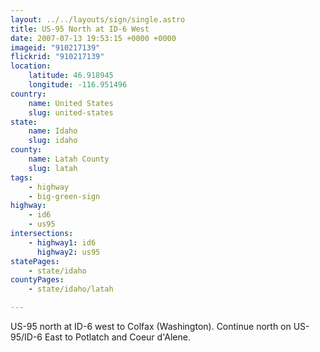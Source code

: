 ```yaml
---
layout: ../../layouts/sign/single.astro
title: US-95 North at ID-6 West
date: 2007-07-13 19:53:15 +0000 +0000
imageid: "910217139"
flickrid: "910217139"
location:
    latitude: 46.918945
    longitude: -116.951496
country:
    name: United States
    slug: united-states
state:
    name: Idaho
    slug: idaho
county:
    name: Latah County
    slug: latah
tags:
    - highway
    - big-green-sign
highway:
    - id6
    - us95
intersections:
    - highway1: id6
      highway2: us95
statePages:
    - state/idaho
countyPages:
    - state/idaho/latah

---
```

US-95 north at ID-6 west to Colfax (Washington).  Continue north on US-95/ID-6 East to Potlatch and Coeur d'Alene.